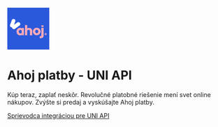 ![Ahoj platby Logo](https://raw.githubusercontent.com/ahoj-shopping/ahojplatby-magento-2/main/logo.png)
# Ahoj platby - UNI API
Kúp teraz, zaplať neskôr. Revolučné platobné riešenie mení svet online nákupov. Zvýšte si predaj a vyskúšajte Ahoj platby.

[Sprievodca integráciou pre UNI API](https://github.com/ahoj-shopping/ahojplatby-uni-api/wiki)
